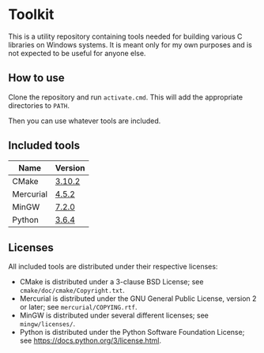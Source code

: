 # Toolkit

This is a utility repository containing tools needed for
building various C libraries on Windows systems. It is
meant only for my own purposes and is not expected to be
useful for anyone else.

## How to use

Clone the repository and run `activate.cmd`.
This will add the appropriate directories to `PATH`.

Then you can use whatever tools are included.

## Included tools

| Name      | Version     |
| ----------|-------------|
| CMake     | [3.10.2][1] |
| Mercurial | [4.5.2][2]  |
| MinGW     | [7.2.0][3]  |
| Python    | [3.6.4][4]  |

[1]: https://cmake.org/files/v3.10/cmake-3.10.2-win32-x86.zip
[2]: https://www.mercurial-scm.org/release/windows/mercurial-4.5.2-x86.msi
[3]: https://downloads.sourceforge.net/project/mingw-w64/Toolchains%20targetting%20Win32/Personal%20Builds/mingw-builds/7.2.0/threads-posix/dwarf/i686-7.2.0-release-posix-dwarf-rt_v5-rev1.7z
[4]: https://www.python.org/ftp/python/3.6.4/python-3.6.4-embed-win32.zip

## Licenses

All included tools are distributed under their respective licenses:

* CMake is distributed under a 3-clause BSD License; see `cmake/doc/cmake/Copyright.txt`.
* Mercurial is distributed under the GNU General Public License, version 2 or later; see `mercurial/COPYING.rtf`.
* MinGW is distributed under several different licenses; see `mingw/licenses/`.
* Python is distributed under the Python Software Foundation License; see https://docs.python.org/3/license.html.
